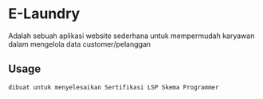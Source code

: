 # E-Laundry

Adalah sebuah aplikasi website sederhana untuk mempermudah karyawan dalam mengelola data customer/pelanggan


## Usage

```
dibuat untuk menyelesaikan Sertifikasi LSP Skema Programmer
```